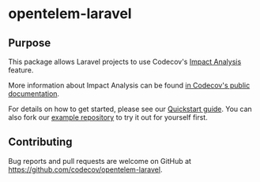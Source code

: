 # opentelem-laravel

## Purpose

This package allows Laravel projects to use Codecov's [Impact Analysis](https://docs.codecov.com/docs/impact-analysis) feature.

More information about Impact Analysis can be found [in Codecov's public documentation](https://docs.codecov.com/docs/impact-analysis).

For details on how to get started, please see our [Quickstart guide](https://docs.codecov.com/docs/impact-analysis-quickstart-laravel). You can also fork our [example repository](https://github.com/codecov/impact-analysis-example-laravel) to try it out for yourself first.

## Contributing

Bug reports and pull requests are welcome on GitHub at https://github.com/codecov/opentelem-laravel.
